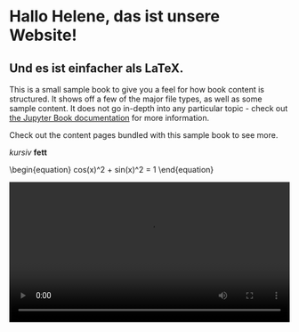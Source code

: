 # Hallo Helene, das ist unsere Website!

## Und es ist einfacher als LaTeX.

This is a small sample book to give you a feel for how book content is
structured.
It shows off a few of the major file types, as well as some sample content.
It does not go in-depth into any particular topic - check out [the Jupyter Book documentation](https://jupyterbook.org) for more information.

Check out the content pages bundled with this sample book to see more.

*kursiv*
**fett**



\begin{equation}
    cos(x)^2 + sin(x)^2 = 1
\end{equation}

<video width=100% controls>
      <source src="./_static/blob.mp4" type="video/mp4">
</video>

```{tableofcontents}
```
